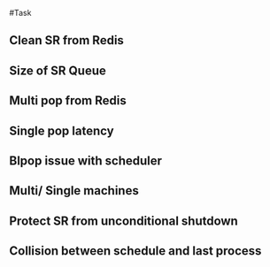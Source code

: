 #Task
## Clean SR from Redis
## Size of SR Queue
## Multi pop from Redis
## Single pop latency
## Blpop issue with scheduler
## Multi/ Single machines
## Protect SR from unconditional shutdown
## Collision between schedule and last process